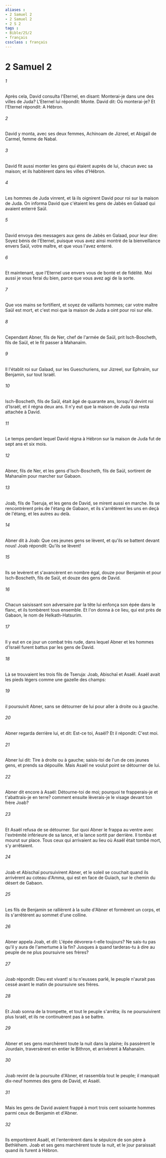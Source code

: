 ```yaml
---
aliases : 
- 2 Samuel 2
- 2 Samuel 2
- 2 S 2
tags : 
- Bible/2S/2
- français
cssclass : français
---
```


# 2 Samuel 2

###### 1
Après cela, David consulta l'Eternel, en disant: Monterai-je dans une des villes de Juda? L'Eternel lui répondit: Monte. David dit: Où monterai-je? Et l'Eternel répondit: A Hébron.
###### 2
David y monta, avec ses deux femmes, Achinoam de Jizreel, et Abigaïl de Carmel, femme de Nabal.
###### 3
David fit aussi monter les gens qui étaient auprès de lui, chacun avec sa maison; et ils habitèrent dans les villes d'Hébron.
###### 4
Les hommes de Juda vinrent, et là ils oignirent David pour roi sur la maison de Juda. On informa David que c'étaient les gens de Jabès en Galaad qui avaient enterré Saül.
###### 5
David envoya des messagers aux gens de Jabès en Galaad, pour leur dire: Soyez bénis de l'Eternel, puisque vous avez ainsi montré de la bienveillance envers Saül, votre maître, et que vous l'avez enterré.
###### 6
Et maintenant, que l'Eternel use envers vous de bonté et de fidélité. Moi aussi je vous ferai du bien, parce que vous avez agi de la sorte.
###### 7
Que vos mains se fortifient, et soyez de vaillants hommes; car votre maître Saül est mort, et c'est moi que la maison de Juda a oint pour roi sur elle.
###### 8
Cependant Abner, fils de Ner, chef de l'armée de Saül, prit Isch-Boscheth, fils de Saül, et le fit passer à Mahanaïm.
###### 9
Il l'établit roi sur Galaad, sur les Gueschuriens, sur Jizreel, sur Ephraïm, sur Benjamin, sur tout Israël.
###### 10
Isch-Boscheth, fils de Saül, était âgé de quarante ans, lorsqu'il devint roi d'Israël, et il régna deux ans. Il n'y eut que la maison de Juda qui resta attachée à David.
###### 11
Le temps pendant lequel David régna à Hébron sur la maison de Juda fut de sept ans et six mois.
###### 12
Abner, fils de Ner, et les gens d'Isch-Boscheth, fils de Saül, sortirent de Mahanaïm pour marcher sur Gabaon.
###### 13
Joab, fils de Tseruja, et les gens de David, se mirent aussi en marche. Ils se rencontrèrent près de l'étang de Gabaon, et ils s'arrêtèrent les uns en deçà de l'étang, et les autres au delà.
###### 14
Abner dit à Joab: Que ces jeunes gens se lèvent, et qu'ils se battent devant nous! Joab répondit: Qu'ils se lèvent!
###### 15
Ils se levèrent et s'avancèrent en nombre égal, douze pour Benjamin et pour Isch-Boscheth, fils de Saül, et douze des gens de David.
###### 16
Chacun saisissant son adversaire par la tête lui enfonça son épée dans le flanc, et ils tombèrent tous ensemble. Et l'on donna à ce lieu, qui est près de Gabaon, le nom de Helkath-Hatsurim.
###### 17
Il y eut en ce jour un combat très rude, dans lequel Abner et les hommes d'Israël furent battus par les gens de David.
###### 18
Là se trouvaient les trois fils de Tseruja: Joab, Abischaï et Asaël. Asaël avait les pieds légers comme une gazelle des champs:
###### 19
il poursuivit Abner, sans se détourner de lui pour aller à droite ou à gauche.
###### 20
Abner regarda derrière lui, et dit: Est-ce toi, Asaël? Et il répondit: C'est moi.
###### 21
Abner lui dit: Tire à droite ou à gauche; saisis-toi de l'un de ces jeunes gens, et prends sa dépouille. Mais Asaël ne voulut point se détourner de lui.
###### 22
Abner dit encore à Asaël: Détourne-toi de moi; pourquoi te frapperais-je et t'abattrais-je en terre? comment ensuite lèverais-je le visage devant ton frère Joab?
###### 23
Et Asaël refusa de se détourner. Sur quoi Abner le frappa au ventre avec l'extrémité inférieure de sa lance, et la lance sortit par derrière. Il tomba et mourut sur place. Tous ceux qui arrivaient au lieu où Asaël était tombé mort, s'y arrêtaient.
###### 24
Joab et Abischaï poursuivirent Abner, et le soleil se couchait quand ils arrivèrent au coteau d'Amma, qui est en face de Guiach, sur le chemin du désert de Gabaon.
###### 25
Les fils de Benjamin se rallièrent à la suite d'Abner et formèrent un corps, et ils s'arrêtèrent au sommet d'une colline.
###### 26
Abner appela Joab, et dit: L'épée dévorera-t-elle toujours? Ne sais-tu pas qu'il y aura de l'amertume à la fin? Jusques à quand tarderas-tu à dire au peuple de ne plus poursuivre ses frères?
###### 27
Joab répondit: Dieu est vivant! si tu n'eusses parlé, le peuple n'aurait pas cessé avant le matin de poursuivre ses frères.
###### 28
Et Joab sonna de la trompette, et tout le peuple s'arrêta; ils ne poursuivirent plus Israël, et ils ne continuèrent pas à se battre.
###### 29
Abner et ses gens marchèrent toute la nuit dans la plaine; ils passèrent le Jourdain, traversèrent en entier le Bithron, et arrivèrent à Mahanaïm.
###### 30
Joab revint de la poursuite d'Abner, et rassembla tout le peuple; il manquait dix-neuf hommes des gens de David, et Asaël.
###### 31
Mais les gens de David avaient frappé à mort trois cent soixante hommes parmi ceux de Benjamin et d'Abner.
###### 32
Ils emportèrent Asaël, et l'enterrèrent dans le sépulcre de son père à Bethléhem. Joab et ses gens marchèrent toute la nuit, et le jour paraissait quand ils furent à Hébron.
